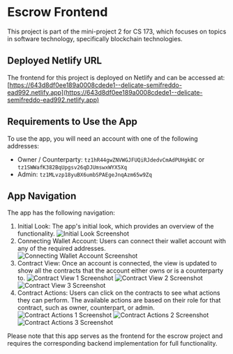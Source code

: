 # Escrow Frontend

This project is part of the mini-project 2 for CS 173, which focuses on topics in software technology, specifically blockchain technologies.

## Deployed Netlify URL

The frontend for this project is deployed on Netlify and can be accessed at: [https://643d8df0ee189a0008cdede1--delicate-semifreddo-ead992.netlify.app](https://643d8df0ee189a0008cdede1--delicate-semifreddo-ead992.netlify.app)

## Requirements to Use the App

To use the app, you will need an account with one of the following addresses:

- Owner / Counterparty: `tz1hR44gwZNVWGJFUQiRJdedvCmAdPUHgkBC` or `tz1SWWafK382BqUpgsv26qDJUmswxWYX5Xq`
- Admin: `tz1MLvzp18yuBX6umbSPAEgeJnqAzm65w9Zq`

## App Navigation

The app has the following navigation:

1. Initial Look: The app's initial look, which provides an overview of the functionality.
![Initial Look Screenshot](https://ibb.co/N2V8v1Z/1.png)
2. Connecting Wallet Account: Users can connect their wallet account with any of the required addresses.
![Connecting Wallet Account Screenshot]()
3. Contract View: Once an account is connected, the view is updated to show all the contracts that the account either owns or is a counterparty to.
![Contract View 1 Screenshot](https://ibb.co/M9gKvwN)
![Contract View 2 Screenshot](https://ibb.co/yXTkpPK)
![Contract View 3 Screenshot](https://ibb.co/t8bd5BT)
4. Contract Actions: Users can click on the contracts to see what actions they can perform. The available actions are based on their role for that contract, such as owner, counterpart, or admin.
![Contract Actions 1 Screenshot](https://ibb.co/gwbrHDr)
![Contract Actions 2 Screenshot](https://ibb.co/1M7g7SD)
![Contract Actions 3 Screenshot](https://ibb.co/NFBRJbp)

Please note that this app serves as the frontend for the escrow project and requires the corresponding backend implementation for full functionality.
